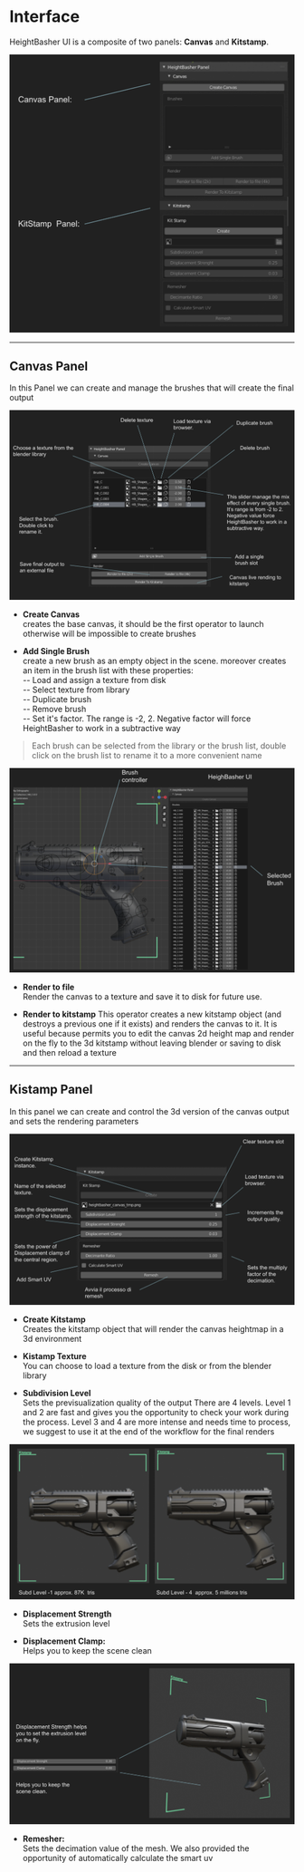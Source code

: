# Interface

HeightBasher UI is a composite of two panels: **Canvas** and **Kitstamp**.

![HeightBasher UI](img/interface1.png)

---
## Canvas Panel

In this Panel we can create and manage the brushes that will create the final output

![HeightBasher Canvas Panel](img/interface2.png)

- **Create Canvas**  
creates the base canvas, it should be the first operator to launch otherwise will be impossible to create brushes

- **Add Single Brush**  
create a new brush as an empty object in the scene. moreover creates an item in the brush list with these properties:  
-- Load and assign a texture from disk  
-- Select texture from library  
-- Duplicate brush  
-- Remove brush  
-- Set it's factor. The range is -2, 2. Negative factor will force HeightBasher to work in a subtractive way

>Each brush can be selected from the library or the brush list, double click on the brush list to rename it to a more convenient name

![HeightBasher Interface Brushes](img/interface6.png)

- **Render to file**  
Render the canvas to a texture and save it to disk for future use.

- **Render to kitstamp**
This operator creates a new kitstamp object (and destroys a previous one if it exists) and renders the canvas to it.
It is useful because permits you to edit the canvas 2d height map and render on the fly to the 3d kitstamp without leaving blender or saving to disk and then reload a texture


---
## Kistamp Panel

In this panel we can create and control the 3d version of the canvas output and sets the rendering parameters

![HeightBasher Kitstamp Panel](img/interface3.png)

- **Create Kitstamp**  
Creates the kitstamp object that will render the canvas heightmap in a 3d environment

- **Kistamp Texture**  
You can choose to load a texture from the disk or from the blender library

- **Subdivision Level**  
Sets the previsualization quality of the output
There are 4 levels.
Level 1 and 2 are fast and gives you the opportunity to check your work during the process.
Level 3 and 4 are more intense and needs time to process, we suggest to use it at the end of the workflow for the final renders

![HeightBasher Kitstamp Panel](img/interface4.png)

- **Displacement Strength**  
Sets the extrusion level

- **Displacement Clamp:**  
Helps you to keep the scene clean

![HeightBasher Kitstamp Panel](img/interface5.png)

- **Remesher:**  
Sets the decimation value of the mesh. We also provided the opportunity of automatically calculate the smart uv